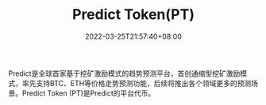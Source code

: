 ﻿---
weight: 
title: "Predict Token(PT)"
description: "Predict是全球首家基于挖矿激励模式的趋势预测平台，首创通缩型挖矿激励模式，率先支持BTC、ETH等价格走势预测功能，后续将推出各个领域更多的预测场景"
date: 2022-03-25T21:57:40+08:00
lastmod: 2022-03-25T16:45:40+08:00
draft: false
authors: ["Metabd"]
featuredImage: "predict-tokenpt.webp"
link: ""
tags: ["数字代币","Predict Token(PT)"]
categories: ["navigation"]
navigation: ["数字代币"]
lightgallery: true
toc: true
pinned: false
recommend: false
recommend1: false
---
Predict是全球首家基于挖矿激励模式的趋势预测平台，首创通缩型挖矿激励模式，率先支持BTC、ETH等价格走势预测功能，后续将推出各个领域更多的预测场景。Predict Token (PT)是Predict的平台代币。

